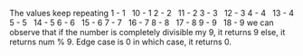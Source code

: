 The values keep repeating
1 - 1   10 - 1
2 - 2   11 - 2
3 - 3   12 - 3
4 - 4   13 - 4
5 - 5   14 - 5
6 - 6   15 - 6
7 - 7   16 - 7
8 - 8   17 - 8
9 - 9   18 - 9
we can observe that if the number is completely divisible my 9, it returns 9 else, it returns num % 9. Edge case is 0 in which case, it returns 0.
​